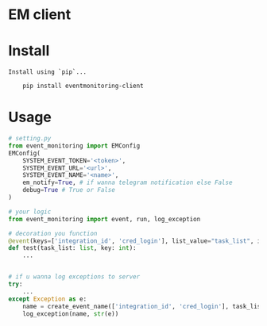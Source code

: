 # EM client

# Install
    Install using `pip`...
    
        pip install eventmonitoring-client
        
# Usage
```python
# setting.py
from event_monitoring import EMConfig
EMConfig(
    SYSTEM_EVENT_TOKEN='<token>',
    SYSTEM_EVENT_URL='<url>',
    SYSTEM_EVENT_NAME='<name>',
    em_notify=True, # if wanna telegram notification else False
    debug=True # True or False
)   

# your logic
from event_monitoring import event, run, log_exception

# decoration you function
@event(keys=['integration_id', 'cred_login'], list_value="task_list", iter_key='key')
def test(task_list: list, key: int):
    ...


# if u wanna log exceptions to server
try:
    ...
except Exception as e:
    name = create_event_name(['integration_id', 'cred_login'], task_list, key)
    log_exception(name, str(e))
```